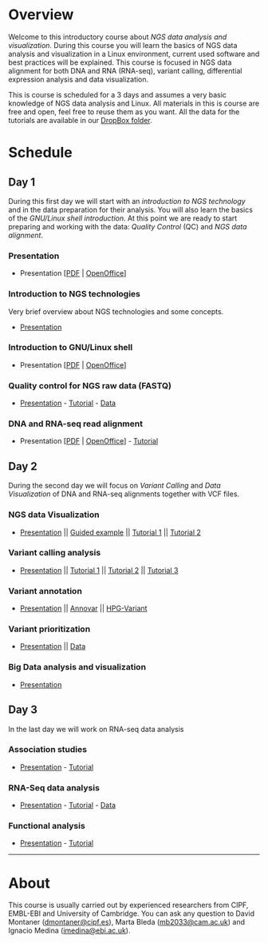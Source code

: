 # Overview

Welcome to this introductory course about _NGS data analysis and visualization_. During this course you will learn the basics of NGS data analysis and visualization in a Linux environment, current used software and best practices will be explained. This course is focused in NGS data alignment for both DNA and RNA (RNA-seq), variant calling, differential expression analysis and data visualization.

This is course is scheduled for a 3 days and assumes a very basic knowledge of NGS data analysis and Linux. All materials in this is course are free and open, feel free to reuse them as you want. All the data for the tutorials are available in our [DropBox folder](https://www.dropbox.com/sh/4qkqch7gyt888h7/AABD_i9ShwryfAqGeJ0yqqF3a).


# Schedule

## Day 1

During this first day we will start with an _introduction to NGS technology_ and in the data preparation for their analysis. You will also learn the basics of the _GNU/Linux shell introduction_. At this point we are ready to start preparing and working with the data: _Quality Control_ (QC) and _NGS data alignment_.

### Presentation
- Presentation [[PDF](Course_Materials/presentation/presentation_mda14.pdf) | [OpenOffice](Course_Materials/presentation/presentation_mda14.odp)]

### Introduction to NGS technologies
Very brief overview about NGS technologies and some concepts.
- [Presentation](Course_Materials/intro-ngs/ngs_introduction_mda14.pdf)

### Introduction to GNU/Linux shell
- Presentation [[PDF](Course_Materials/intro-linux/intro_Linux_mda14.pdf) | [OpenOffice](Course_Materials/intro-linux/intro_Linux_mda14.odp)]

### Quality control for NGS raw data (FASTQ)
- [Presentation](Course_Materials/quality_control/presentation/quality_control_presentation.pdf) - [Tutorial](Course_Materials/quality_control/tutorial/quality_control.html) - [Data](https://www.dropbox.com/sh/4qkqch7gyt888h7/AAAqebBSC6JgDGq4emwNORCaa/quality_control)


### DNA and RNA-seq read alignment
- Presentation [[PDF](Course_Materials/alignment/presentation/ngs-read-mapping-imedina-mda14.pdf) | [OpenOffice](Course_Materials/alignment/presentation/ngs-read-mapping-imedina-mda14.odp)] - [Tutorial](Course_Materials/alignment/tutorial/example.html)


## Day 2

During the second day we will focus on _Variant Calling_ and _Data Visualization_ of DNA and RNA-seq alignments together with VCF files. 

###  NGS data Visualization

- [Presentation](Course_Materials/visualization/presentation/2014-Cambridge_visualisation.pdf) || [Guided example](Course_Materials/visualization/tutorial/000_example.html) || [Tutorial 1](Course_Materials/visualization/tutorial/010_example.html) || [Tutorial 2](Course_Materials/visualization/tutorial/020_example.html)

### Variant calling analysis

- [Presentation](Course_Materials/variant_calling/presentation/2014-Cambridge_variant_calling.pdf) || [Tutorial 1](Course_Materials/variant_calling/tutorial/010_example.html) || [Tutorial 2](Course_Materials/variant_calling/tutorial/020_example.html) || [Tutorial 3](Course_Materials/variant_calling/tutorial/030_example.html)

### Variant annotation

- [Presentation](Course_Materials/variant_annotation/presentation/2014-Cambridge_variant_annotation.pdf) || [Annovar](Course_Materials/variant_annotation/tutorial/annovar.html) || [HPG-Variant](Course_Materials/variant_annotation/tutorial/hpg-variant.html)

### Variant prioritization

- [Presentation](Course_Materials/variant_prioritization/presentation/2014-Cambridge_variant_prioritization.pdf) || [Data](https://www.dropbox.com/sh/4qkqch7gyt888h7/AADPzrs9NGg0PjVqnwQocUJUa/annotation/hpg-variant/examples)

### Big Data analysis and visualization

- [Presentation](Course_Materials/variant_prioritization/presentation/2014-Cambridge_variant_prioritization.pdf)

## Day 3

In the last day we will work on RNA-seq data analysis

### Association studies

- [Presentation](Course_Materials/association_studies/presentation/association_studies_presentation.pdf) - [Tutorial](Course_Materials/association_studies/tutorial/association_studies.html)

### RNA-Seq data analysis

- [Presentation](Course_Materials/rna_seq/presentation/rna_seq.pdf) - [Tutorial](Course_Materials/rna_seq/tutorial/rna_seq.html) - [Data](https://www.dropbox.com/sh/4qkqch7gyt888h7/AAB77HfUPkiXBj1MmshjyKtYa/rna_seq)

### Functional analysis

- [Presentation](Course_Materials/functional/presentation/babelomics_data_analysis.pdf) - [Tutorial](http://bioinfo.cipf.es/babelomicstutorial/)


----

# About

This course is usually carried out by experienced researchers from CIPF, EMBL-EBI and University of Cambridge. You can ask any question to David Montaner (dmontaner@cipf.es), Marta Bleda (mb2033@cam.ac.uk) and Ignacio Medina (imedina@ebi.ac.uk).
